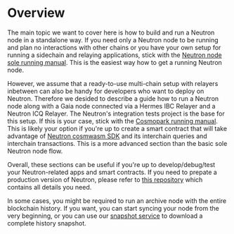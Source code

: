 # Overview

The main topic we want to cover here is how to build and run a Neutron node in a standalone way. If you need only a Neutron node to be running and plan no interactions with other chains or you have your own setup for running a sidechain and relaying applications, stick with the [Neutron node sole running manual](/neutron/build-and-run/neutron-docker). This is the easiest way how to get a running Neutron node.

However, we assume that a ready-to-use multi-chain setup with relayers inbetween can also be handy for developers who want to deploy on Neutron. Therefore we desided to describe a guide how to run a Neutron node along with a Gaia node connected via a Hermes IBC Relayer and a Neutron ICQ Relayer. The Neutron's integration tests project is the base for this setup. If this is your case, stick with the [Cosmopark running manual](/neutron/build-and-run/cosmopark). This is likely your option if you're up to create a smart contract that will take advantage of [Neutron cosmwasm SDK](https://github.com/neutron-org/neutron-sdk) and its interchain queries and interchain transactions. This is a more advanced section than the basic sole Neutron node flow.

Overall, these sections can be useful if you're up to develop/debug/test your Neutron-related apps and smart contracts. If you need to prepate a production version of Neutron, please refer to [this repository](https://github.com/neutron-org/mainnet-assets) which contains all details you need.

In some cases, you might be required to run an archive node with the entire blockchain history. If you want, you can start syncing your node from the very beginning, or you can use our [snapshot service](https://snapshot.neutron.org/) to download a complete history snapshot.
